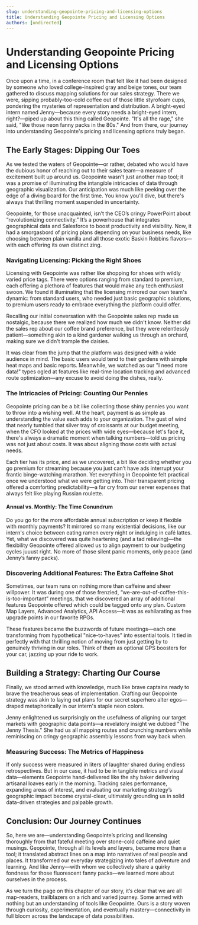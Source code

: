 ```yaml
---
slug: understanding-geopointe-pricing-and-licensing-options
title: Understanding Geopointe Pricing and Licensing Options
authors: [undirected]
---
```



# Understanding Geopointe Pricing and Licensing Options

Once upon a time, in a conference room that felt like it had been designed by someone who loved college-inspired gray and beige tones, our team gathered to discuss mapping solutions for our sales strategy. There we were, sipping probably-too-cold coffee out of those little styrofoam cups, pondering the mysteries of representation and distribution. A bright-eyed intern named Jenny—because every story needs a bright-eyed intern, right?—piped up about this thing called Geopointe. "It's all the rage," she said, "like those neon fanny packs in the 80s." And from there, our journey into understanding Geopointe's pricing and licensing options truly began.

## The Early Stages: Dipping Our Toes

As we tested the waters of Geopointe—or rather, debated who would have the dubious honor of reaching out to their sales team—a measure of excitement built up around us. Geopointe wasn't just another map tool; it was a promise of illuminating the intangible intricacies of data through geographic visualization. Our anticipation was much like peeking over the edge of a diving board for the first time. You know you'll dive, but there's always that thrilling moment suspended in uncertainty.

Geopointe, for those unacquainted, isn’t the CEO’s cringy PowerPoint about “revolutionizing connectivity.” It’s a powerhouse that integrates geographical data and Salesforce to boost productivity and visibility. Now, it had a smorgasbord of pricing plans depending on your business needs, like choosing between plain vanilla and all those exotic Baskin Robbins flavors—with each offering its own distinct zing.

### Navigating Licensing: Picking the Right Shoes

Licensing with Geopointe was rather like shopping for shoes with wildly varied price tags. There were options ranging from standard to premium, each offering a plethora of features that would make any tech enthusiast swoon. We found it illuminating that the licensing mirrored our own team's dynamic: from standard users, who needed just basic geographic solutions, to premium users ready to embrace everything the platform could offer.

Recalling our initial conversation with the Geopointe sales rep made us nostalgic, because there we realized how much we didn't know. Neither did the sales rep about our coffee brand preference, but they were relentlessly patient—something akin to a kind gardener walking us through an orchard, making sure we didn't trample the daisies. 

It was clear from the jump that the platform was designed with a wide audience in mind. The basic users would tend to their gardens with simple heat maps and basic reports. Meanwhile, we watched as our "I need more data!" types ogled at features like real-time location tracking and advanced route optimization—any excuse to avoid doing the dishes, really.

### The Intricacies of Pricing: Counting Our Pennies

Geopointe pricing can be a bit like collecting those shiny pennies you want to throw into a wishing well. At the heart, payment is as simple as understanding the value each adds to your organization. The gust of wind that nearly tumbled that silver tray of croissants at our budget meeting, when the CFO looked at the prices with wide eyes—because let's face it, there's always a dramatic moment when talking numbers—told us pricing was not just about costs. It was about aligning those costs with actual needs.

Each tier has its price, and as we uncovered, a bit like deciding whether you go premium for streaming because you just can’t have ads interrupt your frantic binge-watching marathon. Yet everything in Geopointe felt practical once we understood what we were getting into. Their transparent pricing offered a comforting predictability—a far cry from our server expenses that always felt like playing Russian roulette.

#### Annual vs. Monthly: The Time Conundrum

Do you go for the more affordable annual subscription or keep it flexible with monthly payments? It mirrored so many existential decisions, like our intern's choice between eating ramen every night or indulging in café lattes. Yet, what we discovered was quite heartening (and a tad relieving)—the flexibility Geopointe offered allowed us to align payment to our budgeting cycles juuust right. No more of those silent panic moments, only peace (and Jenny’s fanny packs).

### Discovering Additional Features: The Extra Caffeine Shot 

Sometimes, our team runs on nothing more than caffeine and sheer willpower. It was during one of those frenzied, “we-are-out-of-coffee-this-is-too-important” meetings, that we discovered an array of additional features Geopointe offered which could be tagged onto any plan. Custom Map Layers, Advanced Analytics, API Access—it was as exhilarating as free upgrade points in our favorite RPGs.

These features became the buzzwords of future meetings—each one transforming from hypothetical "nice-to-haves" into essential tools. It tied in perfectly with that thrilling notion of moving from just getting by to genuinely thriving in our roles. Think of them as optional GPS boosters for your car, jazzing up your ride to work.

## Building a Strategy: Charting Our Course

Finally, we stood armed with knowledge, much like brave captains ready to brave the treacherous seas of implementation. Crafting our Geopointe strategy was akin to laying out plans for our secret superhero alter egos—draped metaphorically in our intern's staple neon colors.

Jenny enlightened us surprisingly on the usefulness of aligning our target markets with geographic data points—a revelatory insight we dubbed "The Jenny Thesis." She had us all mapping routes and crunching numbers while reminiscing on cringy geographic assembly lessons from way back when. 

### Measuring Success: The Metrics of Happiness

If only success were measured in liters of laughter shared during endless retrospectives. But in our case, it had to be in tangible metrics and visual data—elements Geopointe hand-delivered like the shy baker delivering artisanal loaves early in the morning. Tracking sales performance, expanding areas of interest, and evaluating our marketing strategy’s geographic impact become crystal-clear, ultimately grounding us in solid data-driven strategies and palpable growth.

## Conclusion: Our Journey Continues

So, here we are—understanding Geopointe’s pricing and licensing thoroughly from that fateful meeting over stone-cold caffeine and quiet musings. Geopointe, through all its levels and layers, became more than a tool; it translated abstract lines on a map into narratives of real people and places. It transformed our everyday strategizing into tales of adventure and learning. And like Jenny—with whom we collectively share a quirky fondness for those fluorescent fanny packs—we learned more about ourselves in the process.

As we turn the page on this chapter of our story, it’s clear that we are all map-readers, trailblazers on a rich and varied journey. Some armed with nothing but an understanding of tools like Geopointe. Ours is a story woven through curiosity, experimentation, and eventually mastery—connectivity in full bloom across the landscape of data possibilities.